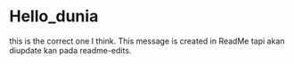 # Hello_dunia
this is the correct one I think. This message is created in ReadMe tapi akan diupdate kan pada readme-edits.
